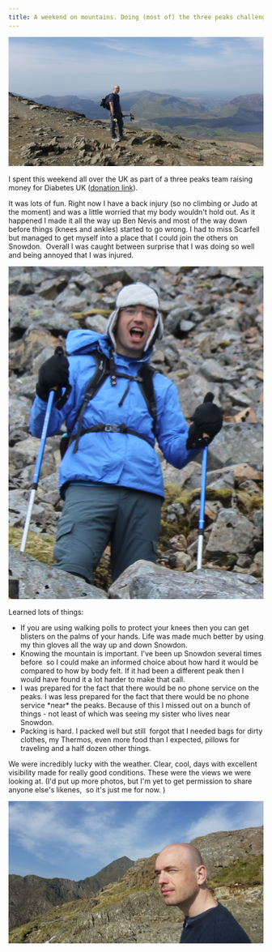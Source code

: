 ```yaml
---
title: A weekend on mountains. Doing (most of) the three peaks challenge
---
```

![Alt text](/assets/uploads/2016/05/Screen-Shot-2016-05-11-at-20.23.051.png)

I spent this weekend all over the UK as part of a three peaks team raising money for Diabetes UK ([donation link](https://www.justgiving.com/fundraising/SugarHillGang)).

It was lots of fun. Right now I have a back injury (so no climbing or Judo at the moment) and was a little worried that my body wouldn't hold out. As it happened I made it all the way up Ben Nevis and most of the way down before things (knees and ankles) started to go wrong. I had to miss Scarfell  but managed to get myself into a place that I could join the others on Snowdon.  Overall I was caught between surprise that I was doing so well and being annoyed that I was injured.


![Alt text](/assets/uploads/2016/05/Screen-Shot-2016-05-11-at-20.22.22.png)

Learned lots of things:

  * If you are using walking polls to protect your knees then you can get blisters on the palms of your hands. Life was made much better by using my thin gloves all the way up and down Snowdon.
  * Knowing the mountain is important. I've been up Snowdon several times before  so I could make an informed choice about how hard it would be compared to how by body felt. If it had been a different peak then I  would have found it a lot harder to make that call.
  * I was prepared for the fact that there would be no phone service on the peaks. I was less prepared for the fact that there would be no phone service \*near\* the peaks. Because of this I missed out on a bunch of things - not least of which was seeing my sister who lives near Snowdon.
  * Packing is hard. I packed well but still  forgot that I needed bags for dirty clothes, my Thermos, even more food than I expected, pillows for traveling and a half dozen other things.


We were incredibly lucky with the weather. Clear, cool, days with excellent visibility made for really good conditions. These were the views we were looking at. (I'd put up more photos, but I'm yet to get permission to share anyone else's likenes,  so it's just me for now. )


![Alt text](/assets/uploads/2016/05/Screen-Shot-2016-05-11-at-20.22.43.png)
